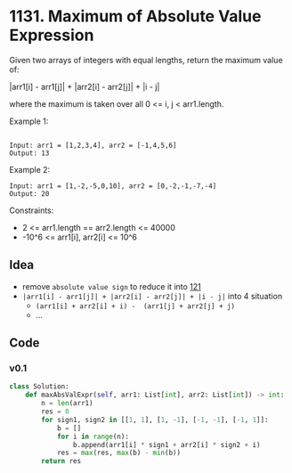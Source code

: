 # 1131. Maximum of Absolute Value Expression


Given two arrays of integers with equal lengths, return the maximum value of:

|arr1[i] - arr1[j]| + |arr2[i] - arr2[j]| + |i - j|

where the maximum is taken over all 0 <= i, j < arr1.length.

 

Example 1:

```

Input: arr1 = [1,2,3,4], arr2 = [-1,4,5,6]
Output: 13
```

Example 2:

```
Input: arr1 = [1,-2,-5,0,10], arr2 = [0,-2,-1,-7,-4]
Output: 20
``` 

Constraints:

* 2 <= arr1.length == arr2.length <= 40000
* -10^6 <= arr1[i], arr2[i] <= 10^6

## Idea

- remove `absolute value sign` to reduce it into [121](https://leetcode.com/problems/best-time-to-buy-and-sell-stock/)
- `|arr1[i] - arr1[j]| + |arr2[i] - arr2[j]| + |i - j|` into 4 situation
	-  `(arr1[i] + arr2[i] + i) -  (arr1[j] + arr2[j] + j)`
	-  ... 

## Code 

### v0.1

``` python
class Solution:
    def maxAbsValExpr(self, arr1: List[int], arr2: List[int]) -> int:
        n = len(arr1)
        res = 0
        for sign1, sign2 in [[1, 1], [1, -1], [-1, -1], [-1, 1]]:
            b = []
            for i in range(n):
                b.append(arr1[i] * sign1 + arr2[i] * sign2 + i)
            res = max(res, max(b) - min(b))
        return res 
```
